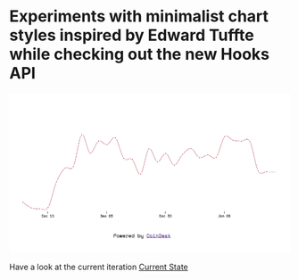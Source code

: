 # Experiments with minimalist chart styles inspired by Edward Tuffte while checking out the new Hooks API

![WIP](/screen_recording.gif)

Have a look at the current iteration [Current State](https://create-react-app-kzc6j68mr.now.sh)
